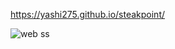 https://yashi275.github.io/steakpoint/

![web ss](https://user-images.githubusercontent.com/84246205/131232556-50c028e2-7d95-4d2a-84d7-023e10a9312c.png)
